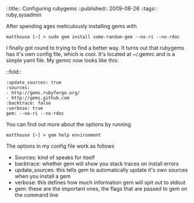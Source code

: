 ::title::       Configuring rubygems
::published::   2009-08-26
::tags::        ruby,sysadmin

After spending ages meticulously installing gems with 

    matthouse [~] > sudo gem install some-random-gem --no-ri --no-rdoc

I finally got round to trying to find a better way. It turns out that rubygems has it's own config file, which is cool. It's located at ~/.gemrc and is a simple yaml file. My gemrc now looks like this:

::fold::

    :update_sources: true
    :sources: 
    - http://gems.rubyforge.org/
    - http://gems.github.com
    :backtrace: false
    :verbose: true
    gem: --no-ri --no-rdoc

You can find out more about the options by running

    matthouse [~] > gem help environment

The options in my config file work as follows

* Sources: kind of speaks for itself
* backtrace: whether gem will show you stack traces on install errors
* update_sources: this tells gem to automatically update it's own sources when you install a gem
* verbose: this defines how much information gem will spit out to stdout
* gem: these are the important ones, the flags that are passed to gem on the command line
